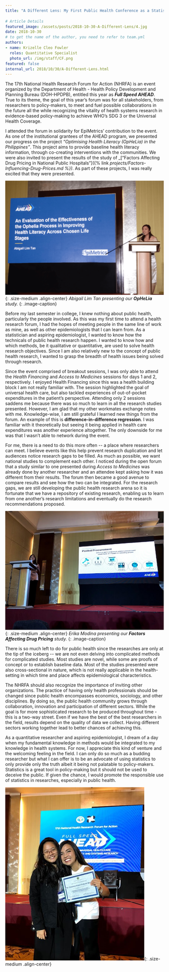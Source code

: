 ```yaml
---
title: "A Different Lens: My First Public Health Conference as a Statistician"

# Article Details
featured_image: /assets/posts/2018-10-30-A-Different-Lens/4.jpg
date: 2018-10-30
# to get the name of the author, you need to refer to team.yml
authors:
- name: Krizelle Cleo Fowler
  roles: Quantitative Specialist
  photo_url: /img/staff/CF.png
featured: false
internal_url: 2018/10/30/A-Different-Lens.html
---
```


The 17th National Health Research Forum for Action (NHRFA) is an event organized by the Department of Health - Health Policy Development and Planning Bureau (DOH-HPDPB), entitled this year as _**Full Speed AHEAD**_. True to its theme, the goal of this year’s forum was for all stakeholders, from researchers to policy-makers, to meet and fuel possible collaborations in the future all the while recognizing the vitality of health systems research in evidence-based policy-making to achieve WHO’s SDG 3 or the Universal Health Coverage.

I attended the forum in solidarity for EpiMetrics’ contribution to the event. As one of the institutional grantees of the AHEAD program, we presented our progress on the project _“Optimising Health Literacy (OpHeLia) in the Philippines”_. This project aims to provide baseline health literacy information, through co-creating interventions with the communities. We were also invited to present the results of the study of _[“Factors Affecting Drug Pricing in National Public Hospitals”]({% link _projects/Factors-Influencing-Drug-Prices.md %})_. As part of these projects, I was really excited that they were presented.

![](/assets/posts/2018-10-30-A-Different-Lens/1.png){: .size-medium .align-center}
_Abigail Lim Tan presenting our **OpHeLia** study._
{: .image-caption}

Before my last semester in college, I knew nothing about public health, particularly the people involved. As this was my first time to attend a health research forum, I had the hopes of meeting people in the same line of work as mine, as well as other epidemiologists that I can learn from. As a statistician and aspiring epidemiologist, I wanted to know how the technicals of public health research happen. I wanted to know how and which methods, be it qualitative or quantitative, are used to solve health research objectives. Since I am also relatively new to the concept of public health research, I wanted to grasp the breadth of health issues being solved through research.

Since the event comprised of breakout sessions, I was only able to attend the _Health Financing_ and _Access to Medicines_ sessions for days 1 and 2, respectively. I enjoyed Health Financing since this was a health building block I am not really familiar with. The session highlighted the goal of universal health care, but also tackled experiences of out-of-pocket expenditures in the patient’s perspective. Attending only 2 sessions saddens me because there was so much to learn in all the research studies presented. However, I am glad that my other workmates exchange notes with me. Knowledge-wise, I am still grateful I learned new things from the forum. An example of this is **difference-in-difference regression**. I was familiar with it theoretically but seeing it being applied in health care expenditures was another experience altogether. The only downside for me was that I wasn’t able to network during the event. 

For me, there is a need to do this more often -- a place where researchers can meet. I believe events like this help prevent research duplication and let audiences notice research gaps to be filled. As much as possible, we want national studies to complement each other. I noticed during the open forum that a study similar to one presented during _Access to Medicines_ was already done by another researcher and an attendee kept asking how it was different from their results. The forum then became a good avenue to compare results and see how the two can be integrated. For the research gaps, we are still developing the public health research arena so it is fortunate that we have a repository of existing research, enabling us to learn from one another’s research limitations and eventually do the research recommendations proposed.

![](/assets/posts/2018-10-30-A-Different-Lens/3.jpg){: .size-medium .align-center}
_Erika Modina presenting our **Factors Affecting Drug Pricing** study._
{: .image-caption}

There is so much left to do for public health since the researches are only at the tip of the iceberg -- we are not even delving into complicated methods for complicated studies. Most studies are novel, while some are proofs of concept or to establish baseline data. Most of the studies presented were also cross-sectional in nature, which is not really applicable in the health-setting in which time and place affects epidemiological characteristics. 

The NHRFA should also recognize the importance of inviting other organizations. The practice of having only health professionals should be changed since public health encompasses economics, sociology, and other disciplines. By doing so, the public health community grows through collaboration, innovation and participation of different sectors. While the goal is for more sophisticated research to be produced throughout time - this is a two-way street. Even if we have the best of the best researchers in the field, results depend on the quality of data we collect. Having different sectors working together lead to better chances of achieving this.

As a quantitative researcher and aspiring epidemiologist, I dream of a day when my fundamental knowledge in methods would be integrated to my knowledge in health systems. For now, I appreciate this kind of venture and the welcoming feeling in the field. I can only do so much as a budding researcher but what I can offer is to be an advocate of using statistics to only provide only the truth albeit it being not palatable to policy-makers. Statistics is a great tool in policy-making but it should not be used to deceive the public. If given the chance, I would promote the responsible use of statistics in researches, especially in public health.
 
![](/assets/posts/2018-10-30-A-Different-Lens/2.jpg){: .size-medium .align-center}

